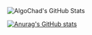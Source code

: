 <img src="https://github-readme-streak-stats.herokuapp.com/?user=AlgoChad&theme=default&hide_border=true" alt="AlgoChad's GitHub Stats" />

[![Anurag's GitHub stats](https://burn-profile-stats.vercel.app/api?username=AlgoChad)](https://github.com/anuraghazra/github-readme-stats)
